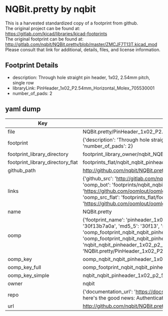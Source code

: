 # NQBit.pretty by nqbit  
This is a harvested standardized copy of a footprint from github.  
The original project can be found at:  
https://gitlab.com/kicad/libraries/kicad-footprints  
The original footprint can be found at:
http://gitlab.com/nqbit/NQBit.pretty/blob/master/ZMCJF7T13T.kicad_mod
Please consult that link for additional, details, files, and license information.  
## Footprint Details
* description: Through hole straight pin header, 1x02, 2.54mm pitch, single row  
* libraryLink: PinHeader_1x02_P2.54mm_Horizontal_Molex_705530001  
* number_of_pads: 2  
## yaml dump  
| Key | Value |  
| --- | --- |  
| file | NQBit.pretty/PinHeader_1x02_P2.54mm_Horizontal_Molex_705530001.kicad_mod |  
| footprint | {'description': 'Through hole straight pin header, 1x02, 2.54mm pitch, single row', 'libraryLink': 'PinHeader_1x02_P2.54mm_Horizontal_Molex_705530001', 'number_of_pads': 2} |  
| footprint_library_directory | footprint_library_owner/nqbit_NQBit.pretty |  
| footprint_library_directory_flat | footprints_flat/nqbit_nqbit_pinheader_1x02_p2_54mm_horizontal_molex_705530001/working |  
| github_path | http://github.com/nqbit/NQBit.pretty/blob/master/PinHeader_1x02_P2.54mm_Horizontal_Molex_705530001.kicad_mod |  
| links | {'github_src': 'http://gitlab.com/nqbit/NQBit.pretty/blob/master/ZMCJF7T13T.kicad_mod', 'github_src_repo': 'https://gitlab.com/kicad/libraries/kicad-footprints', 'oomp_bot': 'footprints/nqbit_nqbit_pinheader_1x02_p2_54mm_horizontal_molex_705530001/working', 'oomp_bot_github': 'https://github.com/oomlout/oomlout_oomp_footprint_bot/tree/main/footprints/nqbit_nqbit_pinheader_1x02_p2_54mm_horizontal_molex_705530001/working', 'oomp_src_flat': 'footprints_flat/footprints_flat/nqbit_nqbit_pinheader_1x02_p2_54mm_horizontal_molex_705530001/working', 'oomp_src_flat_github': 'https://github.com/oomlout/oomlout_oomp_footprint_src/tree/main/footprints_flat/nqbit_nqbit_pinheader_1x02_p2_54mm_horizontal_molex_705530001/working'} |  
| name | NQBit.pretty |  
| oomp | {'footprint_name': 'pinheader_1x02_p2_54mm_horizontal_molex_705530001', 'library_name': 'nqbit', 'md5': '30f13b7a0aad02c3f922e26637752178', 'md5_10': '30f13b7a0a', 'md5_5': '30f13', 'md5_6': '30f13b', 'oomp_key': 'oomp_nqbit_nqbit_pinheader_1x02_p2_54mm_horizontal_molex_705530001', 'oomp_key_extra': 'oomp_footprint_nqbit_nqbit_pinheader_1x02_p2_54mm_horizontal_molex_705530001', 'oomp_key_full': 'oomp_footprint_nqbit_nqbit_pinheader_1x02_p2_54mm_horizontal_molex_705530001_30f13b', 'oomp_key_simple': 'nqbit_nqbit_pinheader_1x02_p2_54mm_horizontal_molex_705530001', 'original_filename': 'NQBit.pretty/PinHeader_1x02_P2.54mm_Horizontal_Molex_705530001.kicad_mod', 'owner_name': 'nqbit'} |  
| oomp_key | oomp_nqbit_nqbit_pinheader_1x02_p2_54mm_horizontal_molex_705530001 |  
| oomp_key_full | oomp_footprint_nqbit_nqbit_pinheader_1x02_p2_54mm_horizontal_molex_705530001 |  
| oomp_key_simple | nqbit_nqbit_pinheader_1x02_p2_54mm_horizontal_molex_705530001 |  
| owner | nqbit |  
| repo | {'documentation_url': 'https://docs.github.com/rest/overview/resources-in-the-rest-api#rate-limiting', 'message': "API rate limit exceeded for 84.66.173.59. (But here's the good news: Authenticated requests get a higher rate limit. Check out the documentation for more details.)"} |  
| url | http://github.com/nqbit/NQBit.pretty |  

